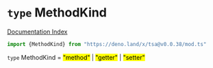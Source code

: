 # `type` MethodKind

[Documentation Index](../README.md)

```ts
import {MethodKind} from "https://deno.land/x/tsa@v0.0.38/mod.ts"
```

`type` MethodKind = <mark>"method"</mark> | <mark>"getter"</mark> | <mark>"setter"</mark>